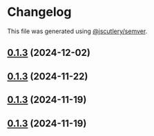 # Changelog

This file was generated using [@jscutlery/semver](https://github.com/jscutlery/semver).

## [0.1.3](https://github.com/RedHatInsights/frontend-components/compare/@redhat-cloud-services/frontend-components-testing-0.1.2...@redhat-cloud-services/frontend-components-testing-0.1.3) (2024-12-02)

## [0.1.3](https://github.com/RedHatInsights/frontend-components/compare/@redhat-cloud-services/frontend-components-testing-0.1.2...@redhat-cloud-services/frontend-components-testing-0.1.3) (2024-11-22)

## [0.1.3](https://github.com/RedHatInsights/frontend-components/compare/@redhat-cloud-services/frontend-components-testing-0.1.2...@redhat-cloud-services/frontend-components-testing-0.1.3) (2024-11-19)

## [0.1.3](https://github.com/RedHatInsights/frontend-components/compare/@redhat-cloud-services/frontend-components-testing-0.1.2...@redhat-cloud-services/frontend-components-testing-0.1.3) (2024-11-19)

